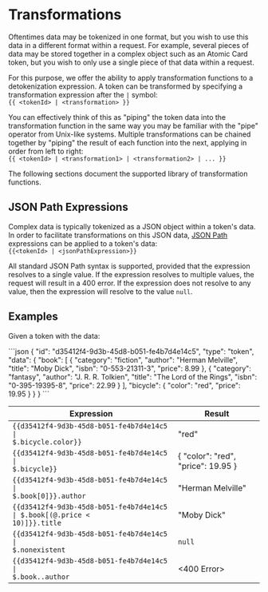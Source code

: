 # Transformations

Oftentimes data may be tokenized in one format, but you wish to use this data in a different format within a request.
For example, several pieces of data may be stored together in a complex object such as an Atomic Card token,
but you wish to only use a single piece of that data within a request.

For this purpose, we offer the ability to apply transformation functions to a detokenization expression. 
A token can be transformed by specifying a transformation expression after the `|` symbol:   
`{{ <tokenId> | <transformation> }}`

You can effectively think of this as "piping" the token data into the transformation function in the same way you may be familiar with the "pipe" operator from Unix-like systems.
Multiple transformations can be chained together by "piping" the result of each function into the next, applying in order from left to right:  
`{{ <tokenId> | <transformation1> | <transformation2> | ... }}`

The following sections document the supported library of transformation functions.

## JSON Path Expressions

Complex data is typically tokenized as a JSON object within a token's data. In order to facilitate transformations on this
JSON data, [JSON Path](https://tools.ietf.org/id/draft-goessner-dispatch-jsonpath-00.html) expressions can be applied to a token's data:  
`{{<tokenId> | <jsonPathExpression>}}`

All standard JSON Path syntax is supported, provided that the expression resolves to a single value. 
If the expression resolves to multiple values, the request will result in a 400 error.
If the expression does not resolve to any value, then the expression will resolve to the value `null`.

## Examples

Given a token with the data:

<div class="center-column" style="clear: none;"></div>
```json
{
  "id": "d35412f4-9d3b-45d8-b051-fe4b7d4e14c5",
  "type": "token",
  "data": { 
    "book": [
      { 
        "category": "fiction",
        "author": "Herman Melville",
        "title": "Moby Dick",
        "isbn": "0-553-21311-3",
        "price": 8.99
      },
      { 
        "category": "fantasy",
        "author": "J. R. R. Tolkien",
        "title": "The Lord of the Rings",
        "isbn": "0-395-19395-8",
        "price": 22.99
      }
    ],
    "bicycle": {
      "color": "red",
      "price": 19.95
    }
  }
}
```

| Expression                                                                                | Result                             |
|-------------------------------------------------------------------------------------------|------------------------------------|
| <code>{{d35412f4-9d3b-45d8-b051-fe4b7d4e14c5 &#124; $.bicycle.color}}</code>              | "red"                              |
| <code>{{d35412f4-9d3b-45d8-b051-fe4b7d4e14c5 &#124; $.bicycle}}</code>                    | { "color": "red", "price": 19.95 } |
| <code>{{d35412f4-9d3b-45d8-b051-fe4b7d4e14c5 &#124; $.book[0]}}.author</code>             | "Herman Melville"                  |
| <code>{{d35412f4-9d3b-45d8-b051-fe4b7d4e14c5 &#124; $.book[(@.price < 10)]}}.title</code> | "Moby Dick"                        |
| <code>{{d35412f4-9d3b-45d8-b051-fe4b7d4e14c5 &#124; $.nonexistent</code>                  | `null`                             |
| <code>{{d35412f4-9d3b-45d8-b051-fe4b7d4e14c5 &#124; $.book..author</code>                 | <400 Error>                        |
